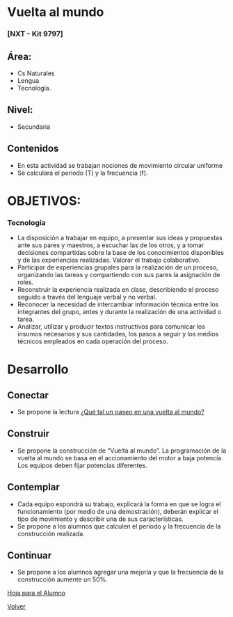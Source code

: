 # Vuelta al mundo
### [NXT - Kit 9797]
## Área:
* Cs Naturales
* Lengua
* Tecnología.
## Nivel:
* Secundaria
## Contenidos
* En esta actividad se trabajan nociones de movimiento circular uniforme
* Se calculará el periodo (T) y la frecuencia (f). 

# OBJETIVOS:
### Tecnología
* La disposición a trabajar en equipo, a presentar sus ideas y propuestas ante sus pares y maestros, a escuchar las de los otros, y a tomar decisiones compartidas sobre la base de los conocimientos disponibles y de las experiencias realizadas. Valorar el trabajo colaborativo.
* Participar de experiencias grupales para la realización de un proceso, organizando las tareas y compartiendo con sus pares la asignación de roles.
* Reconstruir la experiencia realizada en clase, describiendo el proceso seguido a través del lenguaje verbal y no verbal.
* Reconocer la necesidad de intercambiar información técnica entre los integrantes del grupo, antes y durante la realización de una actividad o tarea.
* Analizar, utilizar y producir textos instructivos para comunicar los insumos necesarios y sus cantidades, los pasos a seguir y los medios técnicos empleados en cada operación del proceso.
# Desarrollo
## Conectar
* Se propone la lectura [¿Qué tal un paseo en una vuelta al mundo?](https://github.com/jefaturapalaa/olimpiadainet2018/blob/master/WeDo/Vuelta_al_mundo_-_Lectura_complementaria.pdf)
## Construir
* Se propone la construcción de “Vuelta al mundo”. La programación de la vuelta al mundo se basa en el accionamiento del motor a baja potencia. Los equipos deben fijar potencias diferentes.
## Contemplar
* Cada equipo expondrá su trabajo, explicará la forma en que se logra el funcionamiento (por medio de una demostración), deberán explicar el tipo de movimiento y describir una de sus características.
* Se propone a los alumnos que calculen el periodo y la frecuencia de la construcción realizada.
## Continuar
* Se propone a los alumnos agregar una mejoría y que la frecuencia de la construcción aumente un 50%.

[Hoja para el Alumno](https://github.com/jefaturapalaa/olimpiadainet2018/blob/master/WeDo/Hoja_del_alumno_-_Vuelta_al_mundo.pdf)

[Volver](WeDo01.md)
